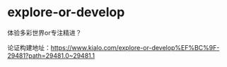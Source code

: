 # explore-or-develop
体验多彩世界or专注精进？

论证构建地址：https://www.kialo.com/explore-or-develop%EF%BC%9F-29481?path=29481.0~29481.1
